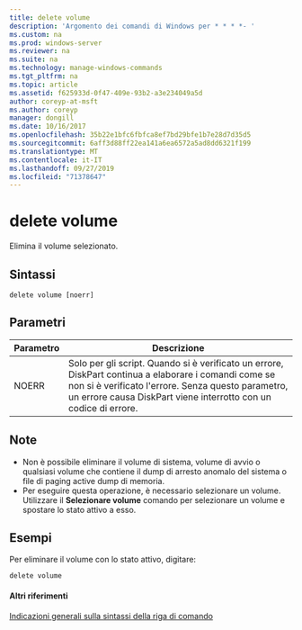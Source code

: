 ```yaml
---
title: delete volume
description: 'Argomento dei comandi di Windows per * * * *- '
ms.custom: na
ms.prod: windows-server
ms.reviewer: na
ms.suite: na
ms.technology: manage-windows-commands
ms.tgt_pltfrm: na
ms.topic: article
ms.assetid: f625933d-0f47-409e-93b2-a3e234049a5d
author: coreyp-at-msft
ms.author: coreyp
manager: dongill
ms.date: 10/16/2017
ms.openlocfilehash: 35b22e1bfc6fbfca8ef7bd29bfe1b7e28d7d35d5
ms.sourcegitcommit: 6aff3d88ff22ea141a6ea6572a5ad8dd6321f199
ms.translationtype: MT
ms.contentlocale: it-IT
ms.lasthandoff: 09/27/2019
ms.locfileid: "71378647"
---
```

# <a name="delete-volume"></a>delete volume



Elimina il volume selezionato.

## <a name="syntax"></a>Sintassi

```
delete volume [noerr]
```

## <a name="parameters"></a>Parametri

|Parametro|Descrizione|
|---------|-----------|
|NOERR|Solo per gli script. Quando si è verificato un errore, DiskPart continua a elaborare i comandi come se non si è verificato l'errore. Senza questo parametro, un errore causa DiskPart viene interrotto con un codice di errore.|

## <a name="remarks"></a>Note

-   Non è possibile eliminare il volume di sistema, volume di avvio o qualsiasi volume che contiene il dump di arresto anomalo del sistema o file di paging active dump di memoria.
-   Per eseguire questa operazione, è necessario selezionare un volume. Utilizzare il **Selezionare volume** comando per selezionare un volume e spostare lo stato attivo a esso.

## <a name="BKMK_examples"></a>Esempi

Per eliminare il volume con lo stato attivo, digitare:
```
delete volume
```

#### <a name="additional-references"></a>Altri riferimenti

[Indicazioni generali sulla sintassi della riga di comando](command-line-syntax-key.md)

